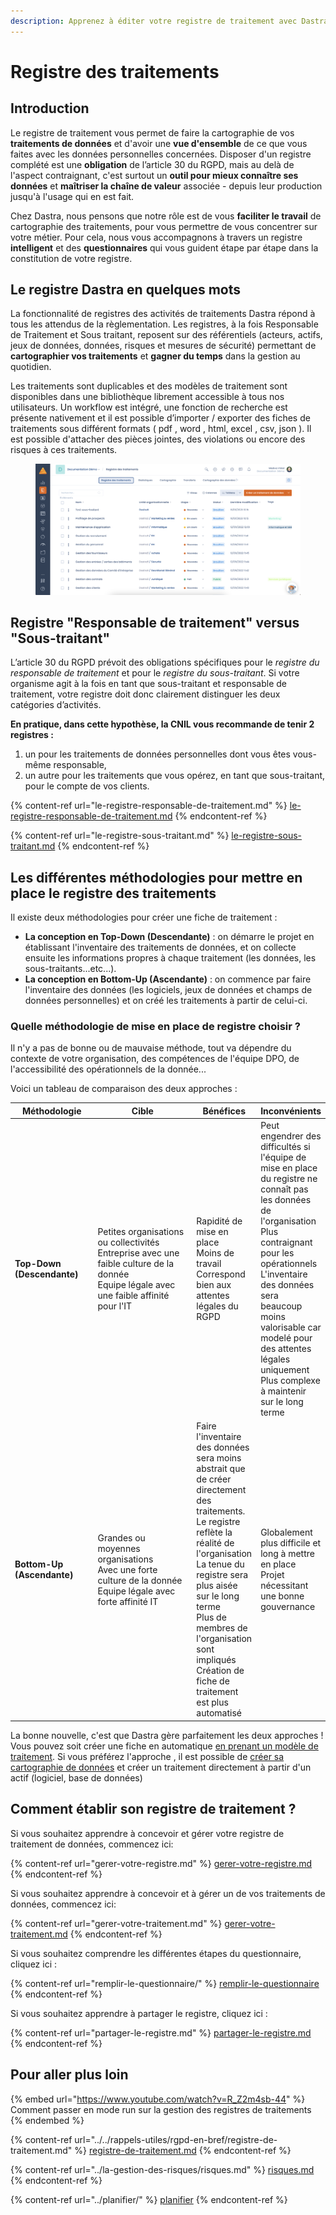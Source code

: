 ```yaml
---
description: Apprenez à éditer votre registre de traitement avec Dastra.
---
```


# Registre des traitements

## Introduction

Le registre de traitement vous permet de faire la cartographie de vos **traitements de données** et d'avoir une **vue d'ensemble** de ce que vous faites avec les données personnelles concernées. Disposer d'un registre complété est une **obligation** de l’article 30 du RGPD, mais au delà de l'aspect contraignant, c'est surtout un **outil pour mieux connaître ses données** et **maîtriser la chaîne de valeur** associée - depuis leur production jusqu'à l'usage qui en est fait. &#x20;

Chez Dastra, nous pensons que notre rôle est de vous **faciliter le travail** de cartographie des traitements, pour vous permettre de vous concentrer sur votre métier. Pour cela, nous vous accompagnons à travers un registre **intelligent** et des **questionnaires** qui vous guident étape par étape dans la constitution de votre registre.

## Le registre Dastra en quelques mots

La fonctionnalité de registres des activités de traitements Dastra répond à tous les attendus de la règlementation. Les registres, à la fois Responsable de Traitement et Sous traitant, reposent sur des référentiels (acteurs, actifs, jeux de données, données, risques et mesures de sécurité) permettant de **cartographier vos traitements** et **gagner du temps** dans la gestion au quotidien.

Les traitements sont duplicables et des modèles de traitement sont disponibles dans une bibliothèque librement accessible à tous nos utilisateurs. Un workflow est intégré, une fonction de recherche est présente nativement et il est possible d’importer / exporter des fiches de traitements sous différent formats ( pdf , word , html, excel , csv, json ). Il est possible d'attacher des pièces jointes, des violations ou encore des risques à ces traitements.&#x20;

<figure><img src="../../.gitbook/assets/Capture d’écran 2023-01-24 à 15.11.37.png" alt=""><figcaption></figcaption></figure>

## Registre "Responsable de traitement" versus "Sous-traitant"

L’article 30 du RGPD prévoit des obligations spécifiques pour le _registre du responsable de traitement_ et pour le _registre du sous-traitant_. Si votre organisme agit à la fois en tant que sous-traitant et responsable de traitement, votre registre doit donc clairement distinguer les deux catégories d’activités.

**En pratique, dans cette hypothèse, la CNIL vous recommande de tenir 2 registres :**

1. un pour les traitements de données personnelles dont vous êtes vous-même responsable,
2. un autre pour les traitements que vous opérez, en tant que sous-traitant, pour le compte de vos clients.

{% content-ref url="le-registre-responsable-de-traitement.md" %}
[le-registre-responsable-de-traitement.md](le-registre-responsable-de-traitement.md)
{% endcontent-ref %}

{% content-ref url="le-registre-sous-traitant.md" %}
[le-registre-sous-traitant.md](le-registre-sous-traitant.md)
{% endcontent-ref %}

## Les différentes méthodologies pour mettre en place le registre des traitements

Il existe deux méthodologies pour créer une fiche de traitement :&#x20;

* **La conception en Top-Down (Descendante)** : on démarre le projet en établissant l'inventaire des traitements de données, et on collecte ensuite les informations propres à chaque traitement (les données, les sous-traitants...etc...).&#x20;
* **La conception en Bottom-Up (Ascendante)** : on commence par faire l'inventaire des données (les logiciels, jeux de données et champs de données personnelles) et on créé les traitements à partir de celui-ci.

### Quelle méthodologie de mise en place de registre choisir ?

Il n'y a pas de bonne ou de mauvaise méthode, tout va dépendre du contexte de votre organisation, des compétences de l'équipe DPO, de l'accessibilité des opérationnels de la donnée...

Voici un tableau de comparaison des deux approches :

<table><thead><tr><th width="129">Méthodologie</th><th width="178">Cible</th><th>Bénéfices</th><th>Inconvénients</th></tr></thead><tbody><tr><td><strong>Top-Down (Descendante)</strong></td><td>Petites organisations ou collectivités<br>Entreprise avec une faible culture de la donnée<br>Equipe légale avec une faible affinité pour l'IT</td><td>Rapidité de mise en place<br>Moins de travail<br>Correspond bien aux attentes légales du RGPD<br></td><td>Peut engendrer des difficultés si l'équipe de mise en place du registre ne connaît pas les données de l'organisation<br>Plus contraignant pour les opérationnels<br>L'inventaire des données sera beaucoup moins valorisable car modelé pour des attentes légales uniquement<br>Plus complexe à maintenir sur le long terme<br></td></tr><tr><td><strong>Bottom-Up (Ascendante)</strong></td><td>Grandes ou moyennes organisations<br>Avec une forte culture de la donnée<br>Equipe légale avec forte affinité IT</td><td>Faire l'inventaire des données sera moins abstrait que de créer directement des traitements.<br>Le registre reflète la réalité de l'organisation<br>La tenue du registre sera plus aisée sur le long terme<br>Plus de membres de l'organisation sont impliqués<br>Création de fiche de traitement est plus automatisé</td><td>Globalement plus difficile et long à mettre en place<br>Projet nécessitant une bonne gouvernance</td></tr></tbody></table>

La bonne nouvelle, c'est que Dastra gère parfaitement les deux approches ! Vous pouvez soit créer une fiche en automatique [en prenant un modèle de traitement](utiliser-un-modele-de-traitement.md). Si vous préférez l'approche , il est possible de [créer sa cartographie de données](../cartography.md) et créer un traitement directement à partir d'un actif (logiciel, base de données)

## Comment établir son registre de traitement ?

Si vous souhaitez apprendre à concevoir et gérer votre registre de traitement de données, commencez ici:

{% content-ref url="gerer-votre-registre.md" %}
[gerer-votre-registre.md](gerer-votre-registre.md)
{% endcontent-ref %}

Si vous souhaitez apprendre à concevoir et à gérer un de vos traitements de données, commencez ici:

{% content-ref url="gerer-votre-traitement.md" %}
[gerer-votre-traitement.md](gerer-votre-traitement.md)
{% endcontent-ref %}

Si vous souhaitez comprendre les différentes étapes du questionnaire, cliquez ici :

{% content-ref url="remplir-le-questionnaire/" %}
[remplir-le-questionnaire](remplir-le-questionnaire/)
{% endcontent-ref %}

Si vous souhaitez apprendre à partager le registre, cliquez ici :

{% content-ref url="partager-le-registre.md" %}
[partager-le-registre.md](partager-le-registre.md)
{% endcontent-ref %}

## Pour aller plus loin

{% embed url="https://www.youtube.com/watch?v=R_Z2m4sb-44" %}
Comment passer en mode run sur la gestion des registres de traitements
{% endembed %}

{% content-ref url="../../rappels-utiles/rgpd-en-bref/registre-de-traitement.md" %}
[registre-de-traitement.md](../../rappels-utiles/rgpd-en-bref/registre-de-traitement.md)
{% endcontent-ref %}

{% content-ref url="../la-gestion-des-risques/risques.md" %}
[risques.md](../la-gestion-des-risques/risques.md)
{% endcontent-ref %}

{% content-ref url="../planifier/" %}
[planifier](../planifier/)
{% endcontent-ref %}

